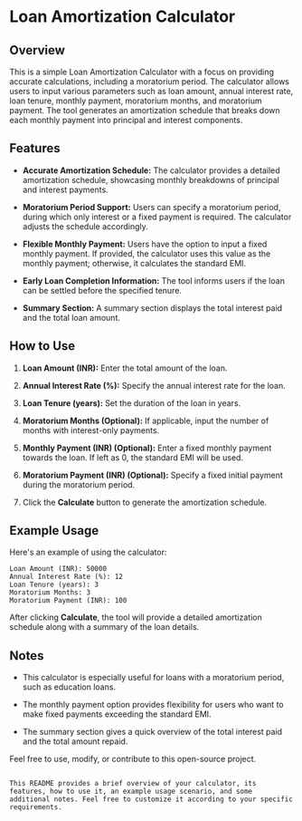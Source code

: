 # Loan Amortization Calculator

## Overview

This is a simple Loan Amortization Calculator with a focus on providing accurate calculations, including a moratorium period. The calculator allows users to input various parameters such as loan amount, annual interest rate, loan tenure, monthly payment, moratorium months, and moratorium payment. The tool generates an amortization schedule that breaks down each monthly payment into principal and interest components.

## Features

- **Accurate Amortization Schedule:** The calculator provides a detailed amortization schedule, showcasing monthly breakdowns of principal and interest payments.

- **Moratorium Period Support:** Users can specify a moratorium period, during which only interest or a fixed payment is required. The calculator adjusts the schedule accordingly.

- **Flexible Monthly Payment:** Users have the option to input a fixed monthly payment. If provided, the calculator uses this value as the monthly payment; otherwise, it calculates the standard EMI.

- **Early Loan Completion Information:** The tool informs users if the loan can be settled before the specified tenure.

- **Summary Section:** A summary section displays the total interest paid and the total loan amount.

## How to Use

1. **Loan Amount (INR):** Enter the total amount of the loan.

2. **Annual Interest Rate (%):** Specify the annual interest rate for the loan.

3. **Loan Tenure (years):** Set the duration of the loan in years.

4. **Moratorium Months (Optional):** If applicable, input the number of months with interest-only payments.

5. **Monthly Payment (INR) (Optional):** Enter a fixed monthly payment towards the loan. If left as 0, the standard EMI will be used.

6. **Moratorium Payment (INR) (Optional):** Specify a fixed initial payment during the moratorium period.

7. Click the **Calculate** button to generate the amortization schedule.

## Example Usage

Here's an example of using the calculator:

```plaintext
Loan Amount (INR): 50000
Annual Interest Rate (%): 12
Loan Tenure (years): 3
Moratorium Months: 3
Moratorium Payment (INR): 100
```

After clicking **Calculate**, the tool will provide a detailed amortization schedule along with a summary of the loan details.

## Notes

- This calculator is especially useful for loans with a moratorium period, such as education loans.

- The monthly payment option provides flexibility for users who want to make fixed payments exceeding the standard EMI.

- The summary section gives a quick overview of the total interest paid and the total amount repaid.

Feel free to use, modify, or contribute to this open-source project.
```

This README provides a brief overview of your calculator, its features, how to use it, an example usage scenario, and some additional notes. Feel free to customize it according to your specific requirements.
